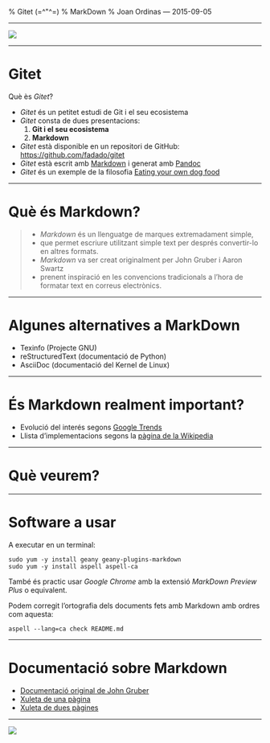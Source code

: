 % Gitet (=\^"\^=)
% MarkDown
% Joan Ordinas &mdash; 2015-09-05

------------------------------------------------------------------------

![](http://funpicsworld.com/contents/disgusted-monday-cat.jpg)

------------------------------------------------------------------------

# Gitet

Què ès _Gitet_?

- _Gitet_ és un petitet estudi de Git i el seu ecosistema
- _Gitet_ consta de dues presentacions:
    1. **Git i el seu ecosistema**
    2. **Markdown**
- _Gitet_ està disponible en un repositori de GitHub: <https://github.com/fadado/gitet>
- _Gitet_ està escrit amb [Markdown](http://daringfireball.net/projects/markdown/) i generat amb [Pandoc](http://pandoc.org/)
- _Gitet_ és un exemple de la filosofia [Eating your own dog food](https://en.wikipedia.org/wiki/Eating_your_own_dog_food)

------------------------------------------------------------------------

# Què és Markdown?

>- _Markdown_ és un llenguatge de marques extremadament simple,
>- que permet escriure utilitzant simple text per després convertir-lo en altres formats.
>- _Markdown_  va ser creat originalment per John Gruber i Aaron Swartz
>- prenent inspiració en les convencions tradicionals a l&rsquo;hora de formatar text en correus electrònics.

------------------------------------------------------------------------

# Algunes alternatives a MarkDown

- Texinfo (Projecte GNU)
- reStructuredText (documentació de Python)
- AsciiDoc (documentació del Kernel de Linux)

------------------------------------------------------------------------

# És Markdown realment important?

- Evolució del interés segons [Google Trends](https://www.google.com/trends/explore#q=markdown)
- Llista d&rsquo;implementacions segons la [pàgina de la Wikipedia](https://en.wikipedia.org/wiki/Markdown)

------------------------------------------------------------------------

# Què veurem?

------------------------------------------------------------------------

# Software a usar

A executar en un terminal:

    sudo yum -y install geany geany-plugins-markdown
    sudo yum -y install aspell aspell-ca

També és practic usar _Google Chrome_ amb la extensió _MarkDown Preview Plus_ o equivalent.

Podem corregit l&rsquo;ortografia dels documents fets amb Markdown amb ordres com aquesta:

    aspell --lang=ca check README.md


------------------------------------------------------------------------

# Documentació sobre Markdown

- [Documentació original de John Gruber](http://daringfireball.net/projects/markdown/)
- [Xuleta de una pàgina](http://packetlife.net/media/library/16/Markdown.pdf)
- [Xuleta de dues pàgines](http://stationinthemetro.com/wp-content/uploads/2013/04/Markdown_Cheat_Sheet_v1-1.pdf)

------------------------------------------------------------------------

![](http://memecrunch.com/meme/IR0M/that-s-all-folks/image.jpg)

<!--
vim:syntax=markdown:et:ts=4:sw=4:ai
-->
